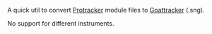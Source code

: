 A quick util to convert [Protracker](https://en.wikipedia.org/wiki/MOD_(file_format)) module files to [Goattracker](https://sourceforge.net/projects/goattracker2/) (.sng).

No support for different instruments.

